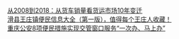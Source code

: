   
[从2008到2018：从货车销量看货运市场10年变迁](http://www.dianyue.me/archives/313/hk6qzn2rfdn5bjzl/)  
[滑县王庄镇便民信息大全（第一版），值得每个王庄人收藏！](http://www.dianyue.me/archives/969/7il6kplh4266t0ua/)  
[重庆公安8项便民措施实现交管窗口服务“一次办、马上办”](http://www.dianyue.me/archives/872/cl26lwft1tzhjutl/)